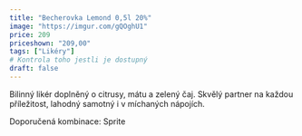 ```yaml
---
title: "Becherovka Lemond 0,5l 20%"
image: "https://imgur.com/gQOghU1"
price: 209
priceshown: "209,00"
tags: ["Likéry"]
# Kontrola toho jestli je dostupný
draft: false
---
```


Bilinný likér doplněný o citrusy, mátu a zelený čaj. Skvělý partner na každou příležitost, lahodný samotný i v míchaných nápojích.

Doporučená kombinace: Sprite
